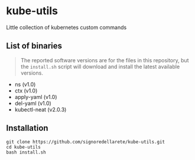 # kube-utils
Little collection of kubernetes custom commands

## List of binaries
> The reported software versions are for the files in this repository, but the `install.sh` script will download and install the latest available versions.

- ns (v1.0)
- ctx (v1.0)
- apply-yaml (v1.0)
- del-yaml (v1.0)
- kubectl-neat (v2.0.3)

## Installation

```
git clone https://github.com/signoredellarete/kube-utils.git
cd kube-utils
bash install.sh
```

